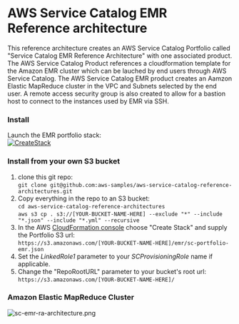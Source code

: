 # AWS Service Catalog EMR Reference architecture

This reference architecture creates an AWS Service Catalog Portfolio called 
 "Service Catalog EMR Reference Architecture" with one associated product.
 The AWS Service Catalog Product references a cloudformation template for the
 Amazon EMR cluster which can be lauched by end users through AWS Service Catalog.
 The AWS Service Catalog EMR product creates an Aamzon Elastic MapReduce cluster in the VPC and Subnets
 selected by the end user.  A remote access security group is also created to allow for a bastion host
 to connect to the instances used by EMR via SSH.

### Install  
Launch the EMR portfolio stack:  
[![CreateStack](https://s3.amazonaws.com/cloudformation-examples/cloudformation-launch-stack.png)](https://console.aws.amazon.com/cloudformation/home?region=us-east-1#/stacks/new?stackName=SC-RA-EMRPortfolio&templateURL=https://s3.amazonaws.com/aws-service-catalog-reference-architectures/emr/sc-portfolio-emr.json)


### Install from your own S3 bucket  
1. clone this git repo:  
  ```git clone git@github.com:aws-samples/aws-service-catalog-reference-architectures.git```  
2. Copy everything in the repo to an S3 bucket:  
  ```cd aws-service-catalog-reference-architectures```  
  ```aws s3 cp . s3://[YOUR-BUCKET-NAME-HERE] --exclude "*" --include "*.json" --include "*.yml" --recursive```  
3. In the AWS [CloudFormation console](https://console.aws.amazon.com/cloudformation) choose "Create Stack" and supply the Portfolio S3 url:  
  ```https://s3.amazonaws.com/[YOUR-BUCKET-NAME-HERE]/emr/sc-portfolio-emr.json```  
4. Set the _LinkedRole1_ parameter to your _SCProvisioningRole_ name if applicable.
5. Change the "RepoRootURL" parameter to your bucket's root url:  
  ```https://s3.amazonaws.com/[YOUR-BUCKET-NAME-HERE]/```


### Amazon Elastic MapReduce Cluster

![sc-emr-ra-architecture.png](sc-emr-ra-architecture.png)

